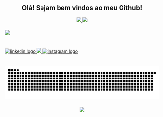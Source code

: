 <h2 align="center">Olá! Sejam bem vindos ao meu Github!</h2>

<div align="center" display="block">
  <a href="https://github.com/w7b">
    <img height=175em src="https://github-readme-stats.vercel.app/api?username=w7b&show_icons=true&theme=graywhite"/>
  </a>
  <a href="https://github.com/w7b/">
    <img height=200 src="https://github-readme-stats.vercel.app/api/top-langs?username=w7b&layout=compact&langs_count=8&card_width=250&show_icons=true&theme=graywhite"/>
  </a>
</div>

###

<div align="left">
  <img src="https://skillicons.dev/icons?i=java,py,gradle,spring,postman,mongodb,postgres,mysql,sqlite,linux,git,github,docker" />
</div>

###

<br clear="both">

<div align="left">
  <a href="https://www.linkedin.com/in/gabrielchedid" alt="Linkedln">
    <img src="https://img.shields.io/static/v1?message=LinkedIn&logo=linkedin&label=&color=0077B5&logoColor=white&labelColor=&style=for-the-badge" height="35" alt="linkedin logo"  />
  </a>
  
  <a href="https://x.com/smoothy_gabriel" alt="X">
    <img src="https://img.shields.io/badge/X (Twitter)-191919?style=for-the-badge" height="35">
  </a>
  
  <a href="https://www.instagram.com/gabriel.y.c/" alt="Instagram"  target="_blank">
    <img src="https://img.shields.io/static/v1?message=Instagram&logo=instagram&label=&color=E4405F&logoColor=white&labelColor=&style=for-the-badge" height="35" alt="instagram logo"  />
  </a>
</div>

###

<br clear="both">

<img src="https://raw.githubusercontent.com/w7b/w7b/output/snake.svg" alt="Snake animation" />

###

<div align="center">
  <img src="https://profile-counter.glitch.me/w7b/count.svg?"  />
</div>

###
